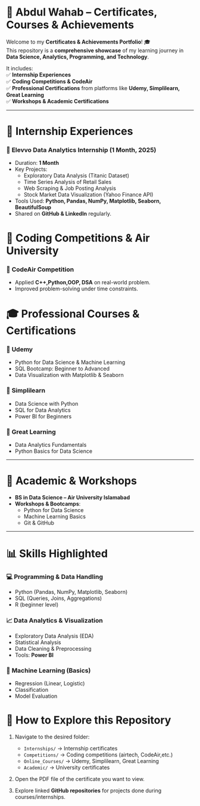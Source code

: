 # 🌟 Abdul Wahab – Certificates, Courses & Achievements  

Welcome to my **Certificates & Achievements Portfolio**! 🎓  
This repository is a **comprehensive showcase** of my learning journey in **Data Science, Analytics, Programming, and Technology**.  

It includes:  
✅ **Internship Experiences**  
✅ **Coding Competitions & CodeAir**  
✅ **Professional Certifications** from platforms like **Udemy, Simplilearn, Great Learning**  
✅ **Workshops & Academic Certifications**  


---

# 🏅 Internship Experiences  

### 🔹 **Elevvo Data Analytics Internship (1 Month, 2025)**  
- Duration: **1 Month**    
- Key Projects:  
  - Exploratory Data Analysis (Titanic Dataset)  
  - Time Series Analysis of Retail Sales  
  - Web Scraping & Job Posting Analysis  
  - Stock Market Data Visualization (Yahoo Finance API)  
- Tools Used: **Python, Pandas, NumPy, Matplotlib, Seaborn, BeautifulSoup**  
- Shared on **GitHub & LinkedIn** regularly.  

# 🥇 Coding Competitions & Air University

### 🔹 **CodeAir Competition**  
- Applied **C++,Python,OOP, DSA** on real-world problem.  
- Improved problem-solving under time constraints.    

# 🎓 Professional Courses & Certifications  

### 🔹 **Udemy**  
- Python for Data Science & Machine Learning  
- SQL Bootcamp: Beginner to Advanced  
- Data Visualization with Matplotlib & Seaborn  

### 🔹 **Simplilearn**  
- Data Science with Python  
- SQL for Data Analytics  
- Power BI for Beginners  

### 🔹 **Great Learning**  
- Data Analytics Fundamentals  
- Python Basics for Data Science  

---

# 🏫 Academic & Workshops  

- **BS in Data Science – Air University Islamabad**  
- **Workshops & Bootcamps**:  
  - Python for Data Science  
  - Machine Learning Basics  
  - Git & GitHub  

---

# 📊 Skills Highlighted  

### 💻 **Programming & Data Handling**  
- Python (Pandas, NumPy, Matplotlib, Seaborn)  
- SQL (Queries, Joins, Aggregations)  
- R (beginner level)  

### 📈 **Data Analytics & Visualization**  
- Exploratory Data Analysis (EDA)  
- Statistical Analysis  
- Data Cleaning & Preprocessing  
- Tools: **Power BI**  

### 🤖 **Machine Learning (Basics)**  
- Regression (Linear, Logistic)  
- Classification  
- Model Evaluation  

# 📌 How to Explore this Repository  

1. Navigate to the desired folder:  
   - `Internships/` → Internship certificates  
   - `Competitions/` → Coding competitions (airtech, CodeAir,etc.)  
   - `Online_Courses/` → Udemy, Simplilearn, Great Learning  
   - `Academic/` → University certificates  

2. Open the PDF file of the certificate you want to view.  

3. Explore linked **GitHub repositories** for projects done during courses/internships.  





